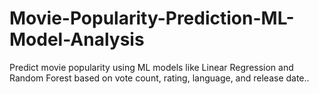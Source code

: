 # Movie-Popularity-Prediction-ML-Model-Analysis
Predict movie popularity using ML models like Linear Regression and Random Forest based on vote count, rating, language, and release date..
